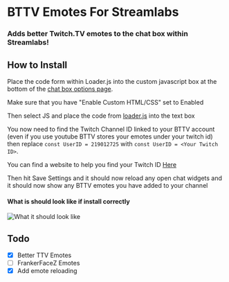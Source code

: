 # BTTV Emotes For Streamlabs
### Adds better Twitch.TV emotes to the chat box within Streamlabs!


## How to Install
Place the code form within Loader.js into the custom javascript box at the bottom of the [chat box options page](https://streamlabs.com/dashboard#/chatbox).

Make sure that you have "Enable Custom HTML/CSS" set to Enabled

Then select JS and place the code from [loader.js](https://github.com/DrMeepso/BTTV-Emotes-Via-Streamlabs/blob/main/loader.js) into the text box

You now need to find the Twitch Channel ID linked to your BTTV account (even if you use youtube BTTV stores your emotes under your twitch id) then replace ```const UserID = 219012725``` with ```const UserID = <Your Twitch ID>```. 

You can find a website to help you find your Twitch ID [Here](https://www.streamweasels.com/tools/convert-twitch-username-to-user-id/)

Then hit Save Settings and it should now reload any open chat widgets and it should now show any BTTV emotes you have added to your channel
#### What is should look like if install correctly 
![What it should look like](https://user-images.githubusercontent.com/50252724/195716642-cf2b2cf9-6edb-4c43-a832-eb5925f297ce.png)


## Todo
- [X] Better TTV Emotes
- [ ] FrankerFaceZ Emotes
- [X] Add emote reloading
